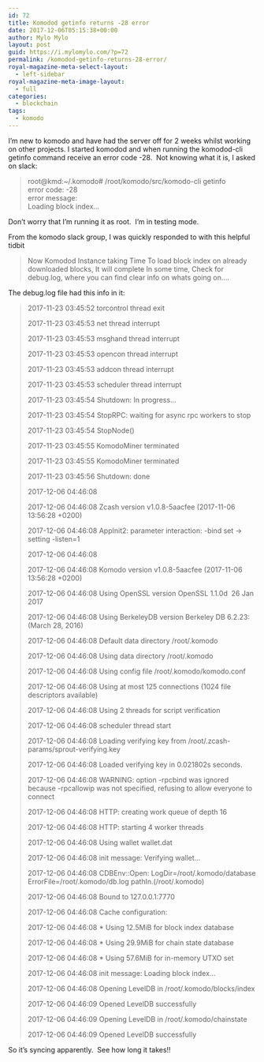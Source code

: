```yaml
---
id: 72
title: Komodod getinfo returns -28 error
date: 2017-12-06T05:15:38+00:00
author: Mylo Mylo
layout: post
guid: https://i.mylomylo.com/?p=72
permalink: /komodod-getinfo-returns-28-error/
royal-magazine-meta-select-layout:
  - left-sidebar
royal-magazine-meta-image-layout:
  - full
categories:
  - blockchain
tags:
  - komodo
---
```

I&#8217;m new to komodo and have had the server off for 2 weeks whilst working on other projects. I started komodod and when running the komodod-cli getinfo command receive an error code -28.  Not knowing what it is, I asked on slack:

> root@kmd:~/.komodo# /root/komodo/src/komodo-cli getinfo  
> error code: -28  
> error message:  
> Loading block index&#8230;

Don&#8217;t worry that I&#8217;m running it as root.  I&#8217;m in testing mode.

From the komodo slack group, I was quickly responded to with this helpful tidbit

> Now Komodod Instance taking Time To load block index on already downloaded blocks, It will complete In some time, Check for debug.log, where you can find clear info on whats going on&#8230;.

The debug.log file had this info in it:

> <p class="p1">
>   <span class="s1">2017-11-23 03:45:52 torcontrol thread exit</span>
> </p>
> 
> <p class="p1">
>   <span class="s1">2017-11-23 03:45:53 net thread interrupt</span>
> </p>
> 
> <p class="p1">
>   <span class="s1">2017-11-23 03:45:53 msghand thread interrupt</span>
> </p>
> 
> <p class="p1">
>   <span class="s1">2017-11-23 03:45:53 opencon thread interrupt</span>
> </p>
> 
> <p class="p1">
>   <span class="s1">2017-11-23 03:45:53 addcon thread interrupt</span>
> </p>
> 
> <p class="p1">
>   <span class="s1">2017-11-23 03:45:53 scheduler thread interrupt</span>
> </p>
> 
> <p class="p1">
>   <span class="s1">2017-11-23 03:45:54 Shutdown: In progress&#8230;</span>
> </p>
> 
> <p class="p1">
>   <span class="s1">2017-11-23 03:45:54 StopRPC: waiting for async rpc workers to stop</span>
> </p>
> 
> <p class="p1">
>   <span class="s1">2017-11-23 03:45:54 StopNode()</span>
> </p>
> 
> <p class="p1">
>   <span class="s1">2017-11-23 03:45:55 KomodoMiner terminated</span>
> </p>
> 
> <p class="p1">
>   <span class="s1">2017-11-23 03:45:55 KomodoMiner terminated</span>
> </p>
> 
> <p class="p1">
>   <span class="s1">2017-11-23 03:45:56 Shutdown: done</span>
> </p>
> 
> <p class="p1">
>   <span class="s1">2017-12-06 04:46:08 </span>
> </p>
> 
> <p class="p1">
>   <span class="s1">2017-12-06 04:46:08 Zcash version v1.0.8-5aacfee (2017-11-06 13:56:28 +0200)</span>
> </p>
> 
> <p class="p1">
>   <span class="s1">2017-12-06 04:46:08 AppInit2: parameter interaction: -bind set -> setting -listen=1</span>
> </p>
> 
> <p class="p1">
>   <span class="s1">2017-12-06 04:46:08 </span>
> </p>
> 
> <p class="p1">
>   <span class="s1">2017-12-06 04:46:08 Komodo version v1.0.8-5aacfee (2017-11-06 13:56:28 +0200)</span>
> </p>
> 
> <p class="p1">
>   <span class="s1">2017-12-06 04:46:08 Using OpenSSL version OpenSSL 1.1.0d<span class="Apple-converted-space">  </span>26 Jan 2017</span>
> </p>
> 
> <p class="p1">
>   <span class="s1">2017-12-06 04:46:08 Using BerkeleyDB version Berkeley DB 6.2.23: (March 28, 2016)</span>
> </p>
> 
> <p class="p1">
>   <span class="s1">2017-12-06 04:46:08 Default data directory /root/.komodo</span>
> </p>
> 
> <p class="p1">
>   <span class="s1">2017-12-06 04:46:08 Using data directory /root/.komodo</span>
> </p>
> 
> <p class="p1">
>   <span class="s1">2017-12-06 04:46:08 Using config file /root/.komodo/komodo.conf</span>
> </p>
> 
> <p class="p1">
>   <span class="s1">2017-12-06 04:46:08 Using at most 125 connections (1024 file descriptors available)</span>
> </p>
> 
> <p class="p1">
>   <span class="s1">2017-12-06 04:46:08 Using 2 threads for script verification</span>
> </p>
> 
> <p class="p1">
>   <span class="s1">2017-12-06 04:46:08 scheduler thread start</span>
> </p>
> 
> <p class="p1">
>   <span class="s1">2017-12-06 04:46:08 Loading verifying key from /root/.zcash-params/sprout-verifying.key</span>
> </p>
> 
> <p class="p1">
>   <span class="s1">2017-12-06 04:46:08 Loaded verifying key in 0.021802s seconds.</span>
> </p>
> 
> <p class="p1">
>   <span class="s1">2017-12-06 04:46:08 WARNING: option -rpcbind was ignored because -rpcallowip was not specified, refusing to allow everyone to connect</span>
> </p>
> 
> <p class="p1">
>   <span class="s1">2017-12-06 04:46:08 HTTP: creating work queue of depth 16</span>
> </p>
> 
> <p class="p1">
>   <span class="s1">2017-12-06 04:46:08 HTTP: starting 4 worker threads</span>
> </p>
> 
> <p class="p1">
>   <span class="s1">2017-12-06 04:46:08 Using wallet wallet.dat</span>
> </p>
> 
> <p class="p1">
>   <span class="s1">2017-12-06 04:46:08 init message: Verifying wallet&#8230;</span>
> </p>
> 
> <p class="p1">
>   <span class="s1">2017-12-06 04:46:08 CDBEnv::Open: LogDir=/root/.komodo/database ErrorFile=/root/.komodo/db.log pathIn.(/root/.komodo)</span>
> </p>
> 
> <p class="p1">
>   <span class="s1">2017-12-06 04:46:08 Bound to 127.0.0.1:7770</span>
> </p>
> 
> <p class="p1">
>   <span class="s1">2017-12-06 04:46:08 Cache configuration:</span>
> </p>
> 
> <p class="p1">
>   <span class="s1">2017-12-06 04:46:08 * Using 12.5MiB for block index database</span>
> </p>
> 
> <p class="p1">
>   <span class="s1">2017-12-06 04:46:08 * Using 29.9MiB for chain state database</span>
> </p>
> 
> <p class="p1">
>   <span class="s1">2017-12-06 04:46:08 * Using 57.6MiB for in-memory UTXO set</span>
> </p>
> 
> <p class="p1">
>   <span class="s1">2017-12-06 04:46:08 init message: Loading block index&#8230;</span>
> </p>
> 
> <p class="p1">
>   <span class="s1">2017-12-06 04:46:08 Opening LevelDB in /root/.komodo/blocks/index</span>
> </p>
> 
> <p class="p1">
>   <span class="s1">2017-12-06 04:46:09 Opened LevelDB successfully</span>
> </p>
> 
> <p class="p1">
>   <span class="s1">2017-12-06 04:46:09 Opening LevelDB in /root/.komodo/chainstate</span>
> </p>
> 
> <p class="p1">
>   <span class="s1">2017-12-06 04:46:09 Opened LevelDB successfully</span>
> </p>

So it&#8217;s syncing apparently.  See how long it takes!!